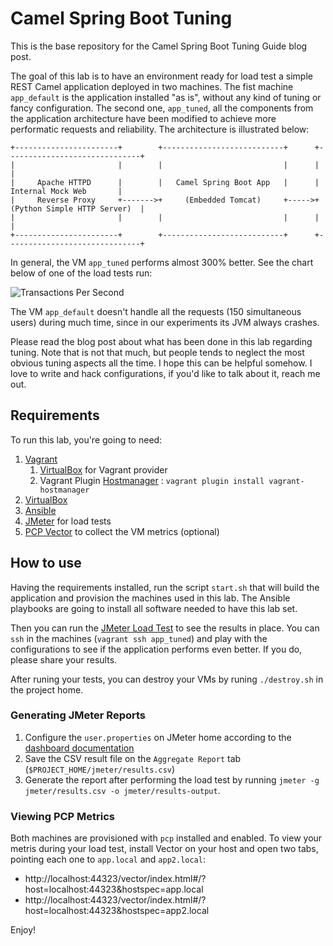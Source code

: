 # Camel Spring Boot Tuning

This is the base repository for the Camel Spring Boot Tuning Guide blog post.

The goal of this lab is to have an environment ready for load test a simple REST Camel application deployed in two machines. The fist machine `app_default` is the application installed "as is", without any kind of tuning or fancy configuration. The second one, `app_tuned`, all the components from the application architecture have been modified to achieve more performatic requests and reliability. The architecture is illustrated below:

```
+-----------------------+        +---------------------------+      +------------------------------+
|                       |        |                           |      |                              |
|     Apache HTTPD      |        |   Camel Spring Boot App   |      |      Internal Mock Web       |
|     Reverse Proxy     +------->+     (Embedded Tomcat)     +----->+ (Python Simple HTTP Server)  |
|                       |        |                           |      |                              |
+-----------------------+        +---------------------------+      +------------------------------+
```

In general, the VM `app_tuned` performs almost 300% better. See the chart below of one of the load tests run:

![Transactions Per Second](https://raw.githubusercontent.com/ricardozanini/camel-spring-boot-tuning/master/docs/assets/tps.png)

The VM `app_default` doesn't handle all the requests (150 simultaneous users) during much time, since in our experiments its JVM always crashes.

Please read the blog post about what has been done in this lab regarding tuning. Note that is not that much, but people tends to neglect the most obvious tuning aspects all the time. I hope this can be helpful somehow. I love to write and hack configurations, if you'd like to talk about it, reach me out.

## Requirements

To run this lab, you're going to need:

1. [Vagrant](https://www.vagrantup.com/docs/installation/)
    1. [VirtualBox](https://www.vagrantup.com/docs/virtualbox/) for Vagrant provider
    2. Vagrant Plugin [Hostmanager](https://www.vagrantup.com/docs/cli/plugin.html#plugin-install)
: `vagrant plugin install vagrant-hostmanager`
2. [VirtualBox](https://www.virtualbox.org/wiki/Downloads)
3. [Ansible](https://docs.ansible.com/ansible/latest/installation_guide/intro_installation.html)
4. [JMeter](https://jmeter.apache.org/download_jmeter.cgi) for load tests
5. [PCP Vector](https://rhelblog.redhat.com/2015/12/18/getting-started-using-performance-co-pilot-and-vector-for-browser-based-metric-visualizations/) to collect the VM metrics (optional)

## How to use

Having the requirements installed, run the script `start.sh` that will build the application and provision the machines used in this lab. The Ansible playbooks are going to install all software needed to have this lab set.

Then you can run the [JMeter Load Test](https://github.com/ricardozanini/camel-spring-boot-tuning/blob/master/jmeter/load_test.jmx) to see the results in place. You can `ssh` in the machines (`vagrant ssh app_tuned`) and play with the configurations to see if the application performs even better. If you do, please share your results.

After runing your tests, you can destroy your VMs by runing `./destroy.sh` in the project home.

### Generating JMeter Reports

1. Configure the `user.properties` on JMeter home according to the [dashboard documentation](http://jmeter.apache.org/usermanual/generating-dashboard.html)
2. Save the CSV result file on the `Aggregate Report` tab (`$PROJECT_HOME/jmeter/results.csv`)
3. Generate the report after performing the load test by running `jmeter -g jmeter/results.csv -o jmeter/results-output`.

### Viewing PCP Metrics

Both machines are provisioned with `pcp` installed and enabled. To view your metris during your load test, install Vector on your host and open two tabs, pointing each one to `app.local` and `app2.local`:

* http://localhost:44323/vector/index.html#/?host=localhost:44323&hostspec=app.local
* http://localhost:44323/vector/index.html#/?host=localhost:44323&hostspec=app2.local

Enjoy!
